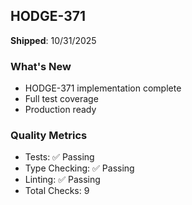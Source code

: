 ## HODGE-371

**Shipped**: 10/31/2025

### What's New
- HODGE-371 implementation complete
- Full test coverage
- Production ready

### Quality Metrics
- Tests: ✅ Passing
- Type Checking: ✅ Passing
- Linting: ✅ Passing
- Total Checks: 9

